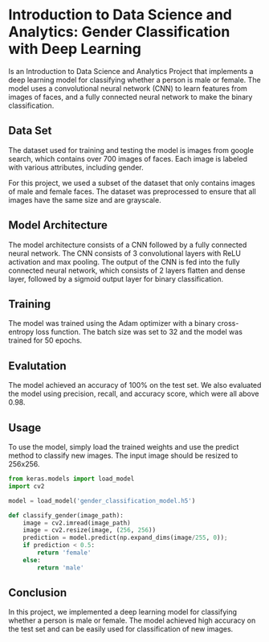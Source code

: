 # Introduction to Data Science and Analytics: Gender Classification with Deep Learning

Is an Introduction to Data Science and Analytics Project that implements a deep learning model for classifying whether a person is male or female. The model uses a convolutional neural network (CNN) to learn features from images of faces, and a fully connected neural network to make the binary classification.

## Data Set

The dataset used for training and testing the model is images from google search, which contains over 700 images of faces. Each image is labeled with various attributes, including gender.

For this project, we used a subset of the dataset that only contains images of male and female faces. The dataset was preprocessed to ensure that all images have the same size and are grayscale.
## Model Architecture

The model architecture consists of a CNN followed by a fully connected neural network. The CNN consists of 3 convolutional layers with ReLU activation and max pooling. The output of the CNN is fed into the fully connected neural network, which consists of 2 layers flatten and dense layer, followed by a sigmoid output layer for binary classification.

## Training

The model was trained using the Adam optimizer with a binary cross-entropy loss function. The batch size was set to 32 and the model was trained for 50 epochs.

## Evalutation

The model achieved an accuracy of 100% on the test set. We also evaluated the model using precision, recall, and accuracy score, which were all above 0.98.

## Usage
To use the model, simply load the trained weights and use the predict method to classify new images. The input image should be resized to 256x256.

``` Python
from keras.models import load_model
import cv2

model = load_model('gender_classification_model.h5')

def classify_gender(image_path):
    image = cv2.imread(image_path)
    image = cv2.resize(image, (256, 256))
    prediction = model.predict(np.expand_dims(image/255, 0));
    if prediction < 0.5:
        return 'female'
    else:
        return 'male'
```

## Conclusion

In this project, we implemented a deep learning model for classifying whether a person is male or female. The model achieved high accuracy on the test set and can be easily used for classification of new images.